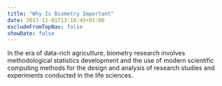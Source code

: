 ```yaml
---
title: "Why Is Biometry Important"
date: 2017-11-01T13:18:45+01:00
excludeFromTopNav: false
showDate: false
---
```

In the era of data-rich agriculture, biometry research involves methodological statistics development and the use of modern scientific computing methods for the design and analysis of research studies and experiments conducted in the life sciences.

